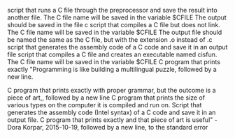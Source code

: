 script that runs a C file through the preprocessor and save the result into another file.
The C file name will be saved in the variable $CFILE
The output should be saved in the file c
script that compiles a C file but does not link.
The C file name will be saved in the variable $CFILE
The output file should be named the same as the C file, but with the extension .o instead of .c
script that generates the assembly code of a C code and save it in an output file
script that compiles a C file and creates an executable named cisfun.
The C file name will be saved in the variable $CFILE
 C program that prints exactly "Programming is like building a multilingual puzzle, followed by a new line.

 C program that prints exactly with proper grammar, but the outcome is a piece of art,, followed by a new line
C program that prints the size of various types on the computer it is compiled and run on.
Script that generates the assembly code (Intel syntax) of a C code and save it in an output file.
 C program that prints exactly and that piece of art is useful" - Dora Korpar, 2015-10-19, followed by a new line, to the standard error
